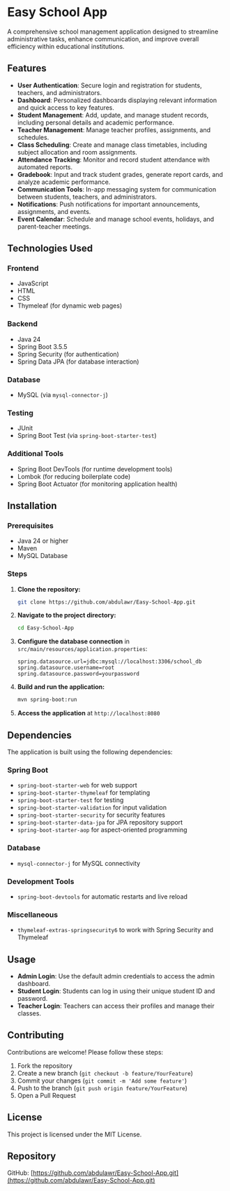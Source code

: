 
# Easy School App

A comprehensive school management application designed to streamline administrative tasks, enhance communication, and improve overall efficiency within educational institutions.

## Features

- **User Authentication**: Secure login and registration for students, teachers, and administrators.
- **Dashboard**: Personalized dashboards displaying relevant information and quick access to key features.
- **Student Management**: Add, update, and manage student records, including personal details and academic performance.
- **Teacher Management**: Manage teacher profiles, assignments, and schedules.
- **Class Scheduling**: Create and manage class timetables, including subject allocation and room assignments.
- **Attendance Tracking**: Monitor and record student attendance with automated reports.
- **Gradebook**: Input and track student grades, generate report cards, and analyze academic performance.
- **Communication Tools**: In-app messaging system for communication between students, teachers, and administrators.
- **Notifications**: Push notifications for important announcements, assignments, and events.
- **Event Calendar**: Schedule and manage school events, holidays, and parent-teacher meetings.

## Technologies Used

### Frontend
- JavaScript
- HTML
- CSS
- Thymeleaf (for dynamic web pages)

### Backend
- Java 24
- Spring Boot 3.5.5
- Spring Security (for authentication)
- Spring Data JPA (for database interaction)

### Database
- MySQL (via `mysql-connector-j`)

### Testing
- JUnit
- Spring Boot Test (via `spring-boot-starter-test`)

### Additional Tools
- Spring Boot DevTools (for runtime development tools)
- Lombok (for reducing boilerplate code)
- Spring Boot Actuator (for monitoring application health)

## Installation

### Prerequisites
- Java 24 or higher
- Maven
- MySQL Database

### Steps

1. **Clone the repository:**
   ```bash
   git clone https://github.com/abdulawr/Easy-School-App.git
   ```

2. **Navigate to the project directory:**
   ```bash
   cd Easy-School-App
   ```

3. **Configure the database connection** in `src/main/resources/application.properties`:
   ```properties
   spring.datasource.url=jdbc:mysql://localhost:3306/school_db
   spring.datasource.username=root
   spring.datasource.password=yourpassword
   ```

4. **Build and run the application:**
   ```bash
   mvn spring-boot:run
   ```

5. **Access the application** at `http://localhost:8080`

## Dependencies

The application is built using the following dependencies:

### Spring Boot
- `spring-boot-starter-web` for web support
- `spring-boot-starter-thymeleaf` for templating
- `spring-boot-starter-test` for testing
- `spring-boot-starter-validation` for input validation
- `spring-boot-starter-security` for security features
- `spring-boot-starter-data-jpa` for JPA repository support
- `spring-boot-starter-aop` for aspect-oriented programming

### Database
- `mysql-connector-j` for MySQL connectivity

### Development Tools
- `spring-boot-devtools` for automatic restarts and live reload

### Miscellaneous
- `thymeleaf-extras-springsecurity6` to work with Spring Security and Thymeleaf

## Usage

- **Admin Login**: Use the default admin credentials to access the admin dashboard.
- **Student Login**: Students can log in using their unique student ID and password.
- **Teacher Login**: Teachers can access their profiles and manage their classes.

## Contributing

Contributions are welcome! Please follow these steps:

1. Fork the repository
2. Create a new branch (`git checkout -b feature/YourFeature`)
3. Commit your changes (`git commit -m 'Add some feature'`)
4. Push to the branch (`git push origin feature/YourFeature`)
5. Open a Pull Request

## License

This project is licensed under the MIT License.

## Repository

GitHub: [https://github.com/abdulawr/Easy-School-App.git](https://github.com/abdulawr/Easy-School-App.git)
